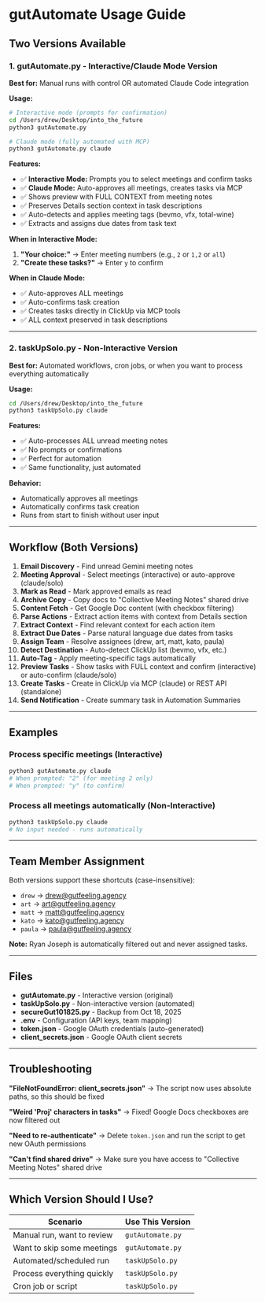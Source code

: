 # gutAutomate Usage Guide

## Two Versions Available

### 1. **gutAutomate.py** - Interactive/Claude Mode Version
**Best for:** Manual runs with control OR automated Claude Code integration

**Usage:**
```bash
# Interactive mode (prompts for confirmation)
cd /Users/drew/Desktop/into_the_future
python3 gutAutomate.py

# Claude mode (fully automated with MCP)
python3 gutAutomate.py claude
```

**Features:**
- ✅ **Interactive Mode:** Prompts you to select meetings and confirm tasks
- ✅ **Claude Mode:** Auto-approves all meetings, creates tasks via MCP
- ✅ Shows preview with FULL CONTEXT from meeting notes
- ✅ Preserves Details section context in task descriptions
- ✅ Auto-detects and applies meeting tags (bevmo, vfx, total-wine)
- ✅ Extracts and assigns due dates from task text

**When in Interactive Mode:**
1. **"Your choice:"** → Enter meeting numbers (e.g., `2` or `1,2` or `all`)
2. **"Create these tasks?"** → Enter `y` to confirm

**When in Claude Mode:**
- ✅ Auto-approves ALL meetings
- ✅ Auto-confirms task creation
- ✅ Creates tasks directly in ClickUp via MCP tools
- ✅ ALL context preserved in task descriptions

---

### 2. **taskUpSolo.py** - Non-Interactive Version
**Best for:** Automated workflows, cron jobs, or when you want to process everything automatically

**Usage:**
```bash
cd /Users/drew/Desktop/into_the_future
python3 taskUpSolo.py claude
```

**Features:**
- ✅ Auto-processes ALL unread meeting notes
- ✅ No prompts or confirmations
- ✅ Perfect for automation
- ✅ Same functionality, just automated

**Behavior:**
- Automatically approves all meetings
- Automatically confirms task creation
- Runs from start to finish without user input

---

## Workflow (Both Versions)

1. **Email Discovery** - Find unread Gemini meeting notes
2. **Meeting Approval** - Select meetings (interactive) or auto-approve (claude/solo)
3. **Mark as Read** - Mark approved emails as read
4. **Archive Copy** - Copy docs to "Collective Meeting Notes" shared drive
5. **Content Fetch** - Get Google Doc content (with checkbox filtering)
6. **Parse Actions** - Extract action items with context from Details section
7. **Extract Context** - Find relevant context for each action item
8. **Extract Due Dates** - Parse natural language due dates from tasks
9. **Assign Team** - Resolve assignees (drew, art, matt, kato, paula)
10. **Detect Destination** - Auto-detect ClickUp list (bevmo, vfx, etc.)
11. **Auto-Tag** - Apply meeting-specific tags automatically
12. **Preview Tasks** - Show tasks with FULL context and confirm (interactive) or auto-confirm (claude/solo)
13. **Create Tasks** - Create in ClickUp via MCP (claude) or REST API (standalone)
14. **Send Notification** - Create summary task in Automation Summaries

---

## Examples

### Process specific meetings (Interactive)
```bash
python3 gutAutomate.py claude
# When prompted: "2" (for meeting 2 only)
# When prompted: "y" (to confirm)
```

### Process all meetings automatically (Non-Interactive)
```bash
python3 taskUpSolo.py claude
# No input needed - runs automatically
```

---

## Team Member Assignment

Both versions support these shortcuts (case-insensitive):
- `drew` → drew@gutfeeling.agency
- `art` → art@gutfeeling.agency
- `matt` → matt@gutfeeling.agency
- `kato` → kato@gutfeeling.agency
- `paula` → paula@gutfeeling.agency

**Note:** Ryan Joseph is automatically filtered out and never assigned tasks.

---

## Files

- **gutAutomate.py** - Interactive version (original)
- **taskUpSolo.py** - Non-interactive version (automated)
- **secureGut101825.py** - Backup from Oct 18, 2025
- **.env** - Configuration (API keys, team mapping)
- **token.json** - Google OAuth credentials (auto-generated)
- **client_secrets.json** - Google OAuth client secrets

---

## Troubleshooting

**"FileNotFoundError: client_secrets.json"**
→ The script now uses absolute paths, so this should be fixed

**"Weird 'Proj' characters in tasks"**
→ Fixed! Google Docs checkboxes are now filtered out

**"Need to re-authenticate"**
→ Delete `token.json` and run the script to get new OAuth permissions

**"Can't find shared drive"**
→ Make sure you have access to "Collective Meeting Notes" shared drive

---

## Which Version Should I Use?

| Scenario | Use This Version |
|----------|------------------|
| Manual run, want to review | `gutAutomate.py` |
| Want to skip some meetings | `gutAutomate.py` |
| Automated/scheduled run | `taskUpSolo.py` |
| Process everything quickly | `taskUpSolo.py` |
| Cron job or script | `taskUpSolo.py` |

